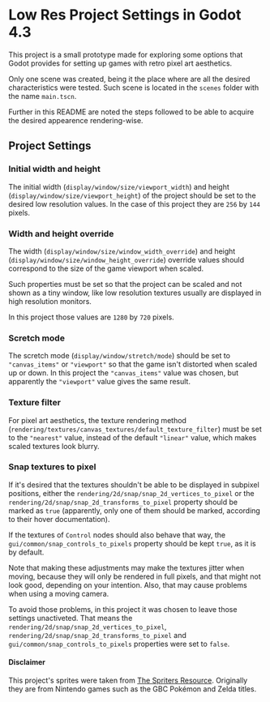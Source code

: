 # Low Res Project Settings in Godot 4.3
This project is a small prototype made for exploring some options that
Godot provides for setting up games with retro pixel art aesthetics.

Only one scene was created, being it the place where are all
the desired characteristics were tested.
Such scene is located in the `scenes` folder with the name `main.tscn`.

Further in this README are noted the steps followed to be able to acquire
the desired appearence rendering-wise. 

## Project Settings

### Initial width and height
The initial width (`display/window/size/viewport_width`) and
height (`display/window/size/viewport_height`) of the project should be
set to the desired low resolution values. In the case of this project they
are `256` by `144` pixels.

### Width and height override
The width (`display/window/size/window_width_override`) and
height (`display/window/size/window_height_override`) override values should
correspond to the size of the game viewport when scaled.

Such properties must be set so that the project can be scaled and
not shown as a tiny window, like low resolution textures usually are
displayed in high resolution monitors. 

In this project those values are `1280` by `720` pixels.

### Scretch mode
The scretch mode (`display/window/stretch/mode`) should be set to
`"canvas_items"` or `"viewport"` so that the game isn't distorted when
scaled up or down. In this project the `"canvas_items"` value was chosen,
but apparently the `"viewport"` value gives the same result.

### Texture filter
For pixel art aesthetics, the texture rendering method
(`rendering/textures/canvas_textures/default_texture_filter`) must be
set to the `"nearest"` value, instead of the default `"linear"` value,
which makes scaled textures look blurry.

### Snap textures to pixel
If it's desired that the textures shouldn't be able to be displayed in
subpixel positions, either the `rendering/2d/snap/snap_2d_vertices_to_pixel`
or the `rendering/2d/snap/snap_2d_transforms_to_pixel` property should be
marked as `true` (apparently, only one of them should be marked, according
to their hover documentation).

If the textures of `Control` nodes should also behave that way, the
`gui/common/snap_controls_to_pixels` property should be kept `true`, as
it is by default.

Note that making these adjustments may make the textures jitter when moving,
because they will only be rendered in full pixels, and that might not look good,
depending on your intention. Also, that may cause problems when using a moving
camera.

To avoid those problems, in this project it was chosen to leave those settings
unactiveted. That means the `rendering/2d/snap/snap_2d_vertices_to_pixel`,
`rendering/2d/snap/snap_2d_transforms_to_pixel` and
`gui/common/snap_controls_to_pixels` properties were set to `false`.

#### Disclaimer
This project's sprites were taken from
[The Spriters Resource](https://www.spriters-resource.com/).
Originally they are from Nintendo games such as
the GBC Pokémon and Zelda titles.
